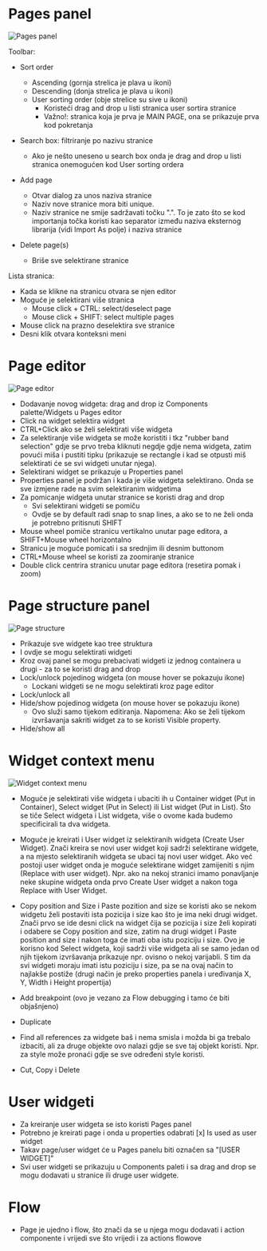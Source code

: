 # Pages panel

![Pages panel](./pages_panel.png)

Toolbar:

-   Sort order

    -   Ascending (gornja strelica je plava u ikoni)
    -   Descending (donja strelica je plava u ikoni)
    -   User sorting order (obje strelice su sive u ikoni)
        -   Koristeći drag and drop u listi stranica user sortira stranice
        -   Važno!: stranica koja je prva je MAIN PAGE, ona se prikazuje prva kod pokretanja

-   Search box: filtriranje po nazivu stranice

    -   Ako je nešto uneseno u search box onda je drag and drop u listi stranica onemogućen kod User sorting ordera

-   Add page

    -   Otvar dialog za unos naziva stranice
    -   Naziv nove stranice mora biti unique.
    -   Naziv stranice ne smije sadržavati točku ".". To je zato što se kod importanja točka koristi kao separator između naziva eksternog librarija (vidi Import As polje) i naziva stranice

-   Delete page(s)
    -   Briše sve selektirane stranice

Lista stranica:

-   Kada se klikne na stranicu otvara se njen editor
-   Moguće je selektirani više stranica
    -   Mouse click + CTRL: select/deselect page
    -   Mouse click + SHIFT: select multiple pages
-   Mouse click na prazno deselektira sve stranice
-   Desni klik otvara konteksni meni

# Page editor

![Page editor](./page_editor.png)

-   Dodavanje novog widgeta: drag and drop iz Components palette/Widgets u Pages editor
-   Click na widget selektira widget
-   CTRL+Click ako se želi selektirati više widgeta
-   Za selektiranje više widgeta se može koristiti i tkz "rubber band selection" gdje se prvo treba kliknuti negdje gdje nema widgeta, zatim povući miša i pustiti tipku (prikazuje se rectangle i kad se otpusti miš selektirati će se svi widgeti unutar njega).
-   Selektirani widget se prikazuje u Properties panel
-   Properties panel je podržan i kada je više widgeta selektirano. Onda se sve izmjene rade na svim selektiranim widgetima
-   Za pomicanje widgeta unutar stranice se koristi drag and drop
    -   Svi selektirani widgeti se pomiču
    -   Ovdje se by default radi snap to snap lines, a ako se to ne želi onda je potrebno pritisnuti SHIFT
-   Mouse wheel pomiče stranicu vertikalno unutar page editora, a SHIFT+Mouse wheel horizontalno
-   Stranicu je moguće pomicati i sa srednjim ili desnim buttonom
-   CTRL+Mouse wheel se koristi za zoomiranje stranice
-   Double click centrira stranicu unutar page editora (resetira pomak i zoom)

# Page structure panel

![Page structure](./page_structure.png)

-   Prikazuje sve widgete kao tree struktura
-   I ovdje se mogu selektirati widgeti
-   Kroz ovaj panel se mogu prebacivati widgeti iz jednog containera u drugi - za to se koristi drag and drop
-   Lock/unlock pojedinog widgeta (on mouse hover se pokazuju ikone)
    -   Lockani widgeti se ne mogu selektirati kroz page editor
-   Lock/unlock all
-   Hide/show pojedinog widgeta (on mouse hover se pokazuju ikone)
    -   Ovo služi samo tijekom editiranja. Napomena: Ako se želi tijekom izvršavanja sakriti widget za to se koristi Visible property.
-   Hide/show all

# Widget context menu

![Widget context menu](./widget_context_menu.png)

-   Moguće je selektirati više widgeta i ubaciti ih u Container widget (Put in Container), Select widget (Put in Select) ili List widget (Put in List). Što se tiče Select widgeta i List widgeta, više o ovome kada budemo specificirali ta dva widgeta.

-   Moguće je kreirati i User widget iz selektiranih widgeta (Create User Widget). Znači kreira se novi user widget koji sadrži selektirane widgete, a na mjesto selektiranih widgeta se ubaci taj novi user widget. Ako već postoji user widget onda je moguće selektirane widget zamijeniti s njim (Replace with user widget). Npr. ako na nekoj stranici imamo ponavljanje neke skupine widgeta onda prvo Create User widget a nakon toga Replace with User Widget.

-   Copy position and Size i Paste pozition and size se koristi ako se nekom widgetu želi postaviti ista pozicija i size kao što je ima neki drugi widget. Znači prvo se ide desni click na widget čija se pozicija i size želi kopirati i odabere se Copy position and size, zatim na drugi widget i Paste position and size i nakon toga će imati oba istu poziciju i size. Ovo je korisno kod Select widgeta, koji sadrži više widgeta ali se samo jedan od njih tijekom izvršavanja prikazuje npr. ovisno o nekoj varijabli. S tim da svi widgeti moraju imati istu poziciju i size, pa se na ovaj način to najlakše postiže (drugi način je preko properties panela i uređivanja X, Y, Width i Height propertija)

-   Add breakpoint (ovo je vezano za Flow debugging i tamo će biti objašnjeno)

-   Duplicate

-   Find all references za widgete baš i nema smisla i možda bi ga trebalo izbaciti, ali za druge objekte ovo nalazi gdje se sve taj objekt koristi. Npr. za style može pronaći gdje se sve određeni style koristi.

-   Cut, Copy i Delete

# User widgeti

-   Za kreiranje user widgeta se isto koristi Pages panel
-   Potrebno je kreirati page i onda u properties odabrati [x] Is used as user widget
-   Takav page/user widget će u Pages panelu biti označen sa "[USER WIDGET]"
-   Svi user widgeti se prikazuju u Components paleti i sa drag and drop se mogu dodavati u stranice ili druge user widgete.

# Flow

-   Page je ujedno i flow, što znači da se u njega mogu dodavati i action componente i vrijedi sve što vrijedi i za actions flowove
